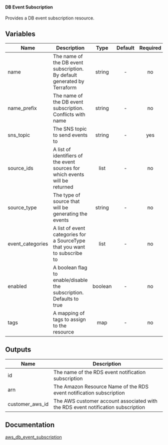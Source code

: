 ####  DB Event Subscription

Provides a DB event subscription resource.


## Variables

| Name | Description | Type | Default | Required |
|------|-------------|:----:|:-----:|:-----:|
|name | The name of the DB event subscription. By default generated by Terraform | string | - | no |
|name_prefix | The name of the DB event subscription. Conflicts with name| string | - | no |
|sns_topic | The SNS topic to send events to | string | - | yes |
|source_ids | A list of identifiers of the event sources for which events will be returned | list | - | no |
|source_type | The type of source that will be generating the events| string | - | no |
|event_categories | A list of event categories for a SourceType that you want to subscribe to | list | - | no |
|enabled | A boolean flag to enable/disable the subscription. Defaults to true | boolean | - | no |
|tags | A mapping of tags to assign to the resource| map | - | no |


## Outputs

| Name | Description |
|------|-------------|
|id | The name of the RDS event notification subscription |
|arn | The Amazon Resource Name of the RDS event notification subscription |
|customer_aws_id | The AWS customer account associated with the RDS event notification subscription |


## Documentation
[aws_db_event_subscription](https://www.terraform.io/docs/providers/aws/r/db_event_subscription.html)
